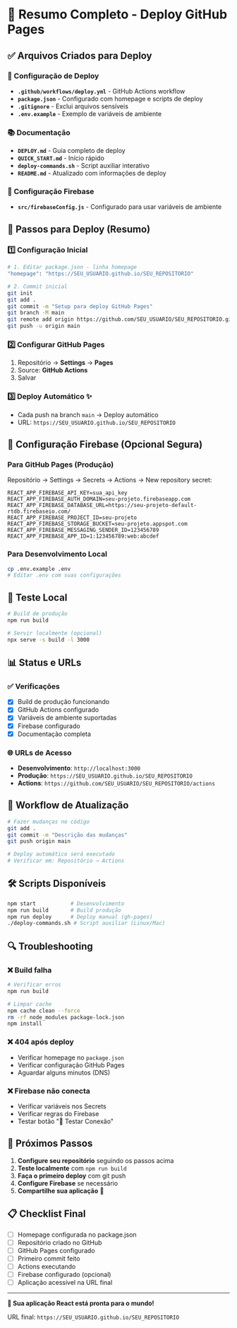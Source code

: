 # 🚀 Resumo Completo - Deploy GitHub Pages

## ✅ Arquivos Criados para Deploy

### 📁 Configuração de Deploy
- **`.github/workflows/deploy.yml`** - GitHub Actions workflow
- **`package.json`** - Configurado com homepage e scripts de deploy
- **`.gitignore`** - Exclui arquivos sensíveis
- **`.env.example`** - Exemplo de variáveis de ambiente

### 📚 Documentação
- **`DEPLOY.md`** - Guia completo de deploy
- **`QUICK_START.md`** - Início rápido
- **`deploy-commands.sh`** - Script auxiliar interativo
- **`README.md`** - Atualizado com informações de deploy

### 🔧 Configuração Firebase
- **`src/firebaseConfig.js`** - Configurado para usar variáveis de ambiente

## 🎯 Passos para Deploy (Resumo)

### 1️⃣ Configuração Inicial
```bash
# 1. Editar package.json - linha homepage
"homepage": "https://SEU_USUARIO.github.io/SEU_REPOSITORIO"

# 2. Commit inicial
git init
git add .
git commit -m "Setup para deploy GitHub Pages"
git branch -M main
git remote add origin https://github.com/SEU_USUARIO/SEU_REPOSITORIO.git
git push -u origin main
```

### 2️⃣ Configurar GitHub Pages
1. Repositório → **Settings** → **Pages**
2. Source: **GitHub Actions**
3. Salvar

### 3️⃣ Deploy Automático ✨
- Cada push na branch `main` → Deploy automático
- URL: `https://SEU_USUARIO.github.io/SEU_REPOSITORIO`

## 🔐 Configuração Firebase (Opcional Segura)

### Para GitHub Pages (Produção)
Repositório → Settings → Secrets → Actions → New repository secret:

```
REACT_APP_FIREBASE_API_KEY=sua_api_key
REACT_APP_FIREBASE_AUTH_DOMAIN=seu-projeto.firebaseapp.com
REACT_APP_FIREBASE_DATABASE_URL=https://seu-projeto-default-rtdb.firebaseio.com/
REACT_APP_FIREBASE_PROJECT_ID=seu-projeto
REACT_APP_FIREBASE_STORAGE_BUCKET=seu-projeto.appspot.com
REACT_APP_FIREBASE_MESSAGING_SENDER_ID=123456789
REACT_APP_FIREBASE_APP_ID=1:123456789:web:abcdef
```

### Para Desenvolvimento Local
```bash
cp .env.example .env
# Editar .env com suas configurações
```

## 🧪 Teste Local

```bash
# Build de produção
npm run build

# Servir localmente (opcional)
npx serve -s build -l 3000
```

## 📊 Status e URLs

### ✅ Verificações
- [x] Build de produção funcionando
- [x] GitHub Actions configurado
- [x] Variáveis de ambiente suportadas
- [x] Firebase configurado
- [x] Documentação completa

### 🌐 URLs de Acesso
- **Desenvolvimento**: `http://localhost:3000`
- **Produção**: `https://SEU_USUARIO.github.io/SEU_REPOSITORIO`
- **Actions**: `https://github.com/SEU_USUARIO/SEU_REPOSITORIO/actions`

## 🔄 Workflow de Atualização

```bash
# Fazer mudanças no código
git add .
git commit -m "Descrição das mudanças"
git push origin main

# Deploy automático será executado
# Verificar em: Repositório → Actions
```

## 🛠️ Scripts Disponíveis

```bash
npm start           # Desenvolvimento
npm run build       # Build produção
npm run deploy      # Deploy manual (gh-pages)
./deploy-commands.sh # Script auxiliar (Linux/Mac)
```

## 🔍 Troubleshooting

### ❌ Build falha
```bash
# Verificar erros
npm run build

# Limpar cache
npm cache clean --force
rm -rf node_modules package-lock.json
npm install
```

### ❌ 404 após deploy
- Verificar homepage no `package.json`
- Verificar configuração GitHub Pages
- Aguardar alguns minutos (DNS)

### ❌ Firebase não conecta
- Verificar variáveis nos Secrets
- Verificar regras do Firebase
- Testar botão "🔧 Testar Conexão"

## 🎯 Próximos Passos

1. **Configure seu repositório** seguindo os passos acima
2. **Teste localmente** com `npm run build`
3. **Faça o primeiro deploy** com git push
4. **Configure Firebase** se necessário
5. **Compartilhe sua aplicação** 🎉

## 📋 Checklist Final

- [ ] Homepage configurada no package.json
- [ ] Repositório criado no GitHub
- [ ] GitHub Pages configurado
- [ ] Primeiro commit feito
- [ ] Actions executando
- [ ] Firebase configurado (opcional)
- [ ] Aplicação acessível na URL final

---

**🚀 Sua aplicação React está pronta para o mundo!**

URL final: `https://SEU_USUARIO.github.io/SEU_REPOSITORIO`